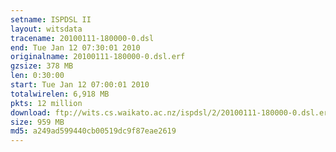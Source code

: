 ```yaml
---
setname: ISPDSL II
layout: witsdata
tracename: 20100111-180000-0.dsl
end: Tue Jan 12 07:30:01 2010
originalname: 20100111-180000-0.dsl.erf
gzsize: 378 MB
len: 0:30:00
start: Tue Jan 12 07:00:01 2010
totalwirelen: 6,918 MB
pkts: 12 million
download: ftp://wits.cs.waikato.ac.nz/ispdsl/2/20100111-180000-0.dsl.erf.gz
size: 959 MB
md5: a249ad599440cb00519dc9f87eae2619
---
```

